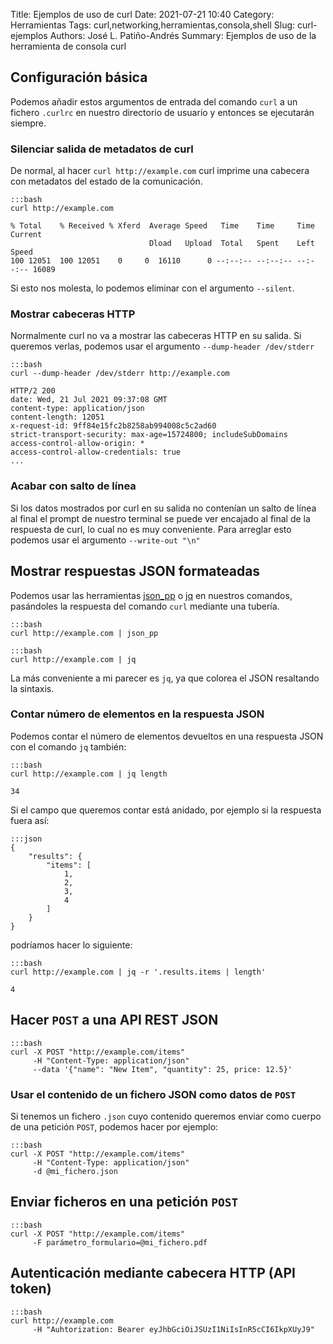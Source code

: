 Title: Ejemplos de uso de curl
Date: 2021-07-21 10:40
Category: Herramientas
Tags: curl,networking,herramientas,consola,shell
Slug: curl-ejemplos
Authors: José L. Patiño-Andrés
Summary: Ejemplos de uso de la herramienta de consola curl

## Configuración básica

Podemos añadir estos argumentos de entrada del comando `curl` a un fichero
`.curlrc` en nuestro directorio de usuario y entonces se ejecutarán siempre.

### Silenciar salida de metadatos de curl

De normal, al hacer `curl http://example.com` curl imprime una cabecera con
metadatos del estado de la comunicación.

    :::bash
    curl http://example.com

    % Total    % Received % Xferd  Average Speed   Time    Time     Time  Current
                                   Dload   Upload  Total   Spent    Left  Speed
    100 12051  100 12051    0     0  16110      0 --:--:-- --:--:-- --:--:-- 16089

Si esto nos molesta, lo podemos eliminar con el argumento `--silent`.

### Mostrar cabeceras HTTP

Normalmente curl no va a mostrar las cabeceras HTTP en su salida. Si queremos
verlas, podemos usar el argumento `--dump-header /dev/stderr`

    :::bash
    curl --dump-header /dev/stderr http://example.com

    HTTP/2 200
    date: Wed, 21 Jul 2021 09:37:08 GMT
    content-type: application/json
    content-length: 12051
    x-request-id: 9ff84e15fc2b8258ab994008c5c2ad60
    strict-transport-security: max-age=15724800; includeSubDomains
    access-control-allow-origin: *
    access-control-allow-credentials: true
    ...

### Acabar con salto de línea

Si los datos mostrados por curl en su salida no contenían un salto de línea al
final el prompt de nuestro terminal se puede ver encajado al final de la 
respuesta de curl, lo cual no es muy conveniente. Para arreglar esto podemos
usar el argumento `--write-out "\n"`


## Mostrar respuestas JSON formateadas

Podemos usar las herramientas [json_pp](https://github.com/deftek/json_pp) o
[jq](https://github.com/stedolan/jq) en nuestros comandos, pasándoles la
respuesta del comando `curl` mediante una tubería.

    :::bash
    curl http://example.com | json_pp

    :::bash
    curl http://example.com | jq

La más conveniente a mi parecer es `jq`, ya que colorea el JSON resaltando la
sintaxis.

### Contar número de elementos en la respuesta JSON

Podemos contar el número de elementos devueltos en una respuesta JSON con el
comando `jq` también:

    :::bash
    curl http://example.com | jq length

    34

Si el campo que queremos contar está anidado, por ejemplo si la respuesta fuera así:

    :::json
    {
        "results": {
            "items": [
                1,
                2,
                3,
                4
            ]
        }
    }

podríamos hacer lo siguiente:

    :::bash
    curl http://example.com | jq -r '.results.items | length'

    4


## Hacer `POST` a una API REST JSON

    :::bash
    curl -X POST "http://example.com/items" 
         -H "Content-Type: application/json"
         --data '{"name": "New Item", "quantity": 25, price: 12.5}'

### Usar el contenido de un fichero JSON como datos de `POST`

Si tenemos un fichero `.json` cuyo contenido queremos enviar como cuerpo de una
petición  `POST`, podemos hacer por ejemplo:

    :::bash
    curl -X POST "http://example.com/items" 
         -H "Content-Type: application/json" 
         -d @mi_fichero.json


## Enviar ficheros en una petición `POST`

    :::bash
    curl -X POST "http://example.com/items"
         -F parámetro_formulario=@mi_fichero.pdf


## Autenticación mediante cabecera HTTP (API token)

    :::bash
    curl http://example.com
         -H "Auhtorization: Bearer eyJhbGciOiJSUzI1NiIsInR5cCI6IkpXUyJ9"
